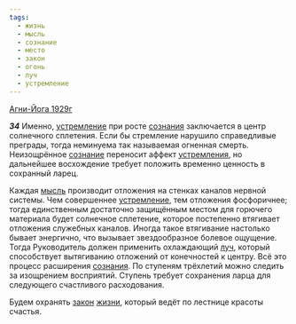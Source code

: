 ```yaml
---
tags:
  - жизнь
  - мысль
  - сознание
  - место
  - закон
  - огонь
  - луч
  - устремление
---
```


[Агни-Йога 1929г](/agni/1929)

___34___
Именно, [устремление](/tag/#устремление) при росте [сознания](/tag/#[сознание](/tag/#сознание)) заключается в центр солнечного сплетения. Если бы стремление нарушило справедливые преграды, тогда неминуема так называемая огненная смерть. Неизощрённое [сознание](/tag/#сознание) переносит аффект [устремления](/tag/#устремление), но дальнейшее восхождение требует положить временно ценность в сохранный ларец.   

Каждая [мысль](/tag/#мысль) производит отложения на стенках каналов нервной системы. Чем совершеннее [устремление](/tag/#устремление), тем отложения фосфоричнее; тогда единственным достаточно защищённым местом для горючего материала будет солнечное сплетение, которое постепенно втягивает отложения служебных каналов. Иногда такое втягивание настолько бывает энергично, что вызывает звездообразное болевое ощущение. Тогда Руководитель должен применить охлаждающий [луч](/tag/#луч), который способствует вытягиванию отложений от конечностей к центру. Всё это процесс расширения [сознания](/tag/#[сознание](/tag/#сознание)). По ступеням трёхлетий можно следить за изощрением восприятий. Ступень требует сохранения ларца для следующего счастливого расходования.   

Будем охранять [закон](/tag/#закон) [жизни](/tag/#жизнь), который ведёт по лестнице красоты счастья.